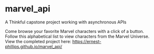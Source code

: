 # marvel_api
A Thinkful capstone project working with asynchronous APIs

Come browse your favorite Marvel characters with a click of a button.
Follow this alphabetical list to view characters from the Marvel Universe.
View the completed project here: https://ernest-phillips.github.io/marvel_api/
